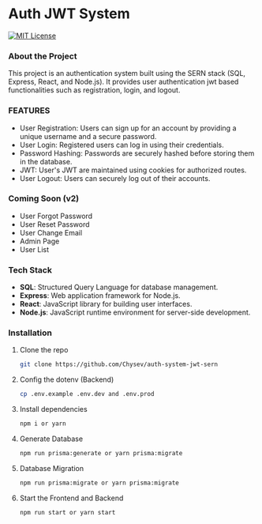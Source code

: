 # Auth JWT System

[![MIT License][license-shield]][license-url]

[license-shield]: https://img.shields.io/github/license/othneildrew/Best-README-Template.svg?style=for-the-badge
[license-url]: https://github.com/Chysev/auth-system-jwt-sern/blob/main/LICENSE

### About the Project

This project is an authentication system built using the SERN stack (SQL, Express, React, and Node.js). It provides user authentication jwt based functionalities such as registration, login, and logout.

### FEATURES

- User Registration: Users can sign up for an account by providing a unique username and a secure password.
- User Login: Registered users can log in using their credentials.
- Password Hashing: Passwords are securely hashed before storing them in the database.
- JWT: User's JWT are maintained using cookies for authorized routes.
- User Logout: Users can securely log out of their accounts.

### Coming Soon (v2)

- User Forgot Password
- User Reset Password
- User Change Email
- Admin Page
- User List

### Tech Stack

- **SQL**: Structured Query Language for database management.
- **Express**: Web application framework for Node.js.
- **React**: JavaScript library for building user interfaces.
- **Node.js**: JavaScript runtime environment for server-side development.

### Installation

1. Clone the repo
   ```sh
   git clone https://github.com/Chysev/auth-system-jwt-sern
   ```
2. Config the dotenv (Backend)
   ```sh
   cp .env.example .env.dev and .env.prod
   ```
3. Install dependencies
   ```sh
   npm i or yarn
   ```
4. Generate Database
   ```sh
   npm run prisma:generate or yarn prisma:migrate
   ```
5. Database Migration
   ```sh
   npm run prisma:migrate or yarn prisma:migrate
   ```
6. Start the Frontend and Backend
   ```sh
   npm run start or yarn start
   ```
